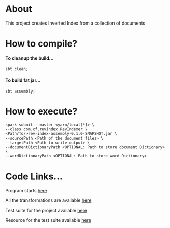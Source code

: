 # About

This project creates Inverted Index from a collection of documents
 
# How to compile?

#### To cleanup the build...

```
sbt clean;
```

#### To build fat jar...
```
sbt assembly;
```

# How to execute?

```
spark-submit --master <yarn/local[*]> \
--class com.cf.revindex.RevIndexer \
<Path/To/>rev-index-assembly-0.1.0-SNAPSHOT.jar \
--sourcePath <Path of the document files> \
--targetPath <Path to write output> \
--documentDictionaryPath <OPTIONAL: Path to store document Dictionary> \
--wordDictionaryPath <OPTIONAL: Path to store word Dictionary>
```

# Code Links...

Program starts [here](src/main/scala/com/cf/revindex/RevIndexer.scala)

All the transformations are available [here](src/main/scala/com/cf/revindex/Transform.scala)
 
Test suite for the project available [here](src/test/scala/com/cf/revindex/RevIndexerTest.scala)

Resource for the test suite available [here](src/test/resources/sample1)

